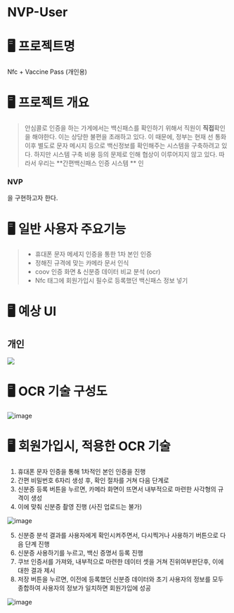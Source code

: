 # NVP-User

# 🖥  프로젝트명 
Nfc + Vaccine Pass (개인용)

# 🖥 프로젝트 개요
> 안심콜로 인증을 하는 가게에서는 백신패스를 확인하기 위해서 직원이 **직접**확인을 해야한다.
이는 상당한 불편을 초래하고 있다.  이 때문에, 정부는 현재 선 통화 이후 별도로 문자 메시지 등으로 백신정보를 확인해주는 시스템을 구축하려고 있다. 하지만 시스템 구축 비용 등의 문제로 인해 협상이 이루어지지 않고 있다. 
  따라서 우리는 **간편백신패스 인증 시스템 ** 인
  ### NVP
  을 구현하고자 한다.
  
  # 🖥 일반 사용자 주요기능
 > - 휴대폰 문자 메세지 인증을 통한 1차 본인 인증
 > - 정해진 규격에 맞는 카메라 문서 인식 
 > - coov 인증 화면 & 신분증 데이터 비교 분석 (ocr)
 > - Nfc 태그에 회원가입시 필수로 등록했던 백신패스 정보 넣기
 
 
  # 🖥 예상 UI 
  ## 개인
![](https://images.velog.io/images/seohee0112/post/4984800a-9356-42f4-8ee5-6fad1c6ba077/image.png)


# 🖥 OCR 기술 구성도
![image](https://user-images.githubusercontent.com/79238676/149599615-8743bd27-f029-4fe4-bc52-d50c4c90abd2.png)

# 🖥 회원가입시, 적용한 OCR 기술 

1. 휴대폰 문자 인증을 통해 1차적인 본인 인증을 진행
2. 간편 비밀번호 6자리 생성 후, 확인 절차를 거쳐 다음 단계로
3. 신분증 등록 버튼을 누르면, 카메라 화면이 뜨면서 내부적으로 마련한 사각형의 규격이 생성
4. 이에 맞춰 신분증 촬영 진행 (사진 업로드는 불가)

![image](https://user-images.githubusercontent.com/79238676/149599217-c9c413e5-a042-455c-bff4-0e70f7b68ae3.png)

5. 신분증 분석 결과를 사용자에게 확인시켜주면서, 다시찍거나 사용하기 버튼으로 다음 단계 진행
6. 신분증 사용하기를 누르고, 백신 증명서 등록 진행
7. 쿠브 인증서를 가져와, 내부적으로 마련한 데이터 셋을 거쳐 진위여부판단후, 이에대한 결과 제시
8. 저장 버튼을 누르면, 이전에 등록했던 신분증 데이터와 초기 사용자의 정보를 모두 종합하여 사용자의 정보가 일치하면 회원가입에 성공

![image](https://user-images.githubusercontent.com/79238676/149599232-9da4996b-2463-4d07-b13c-651cd8cda5f5.png)
